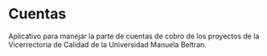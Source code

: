 Cuentas
=======

Aplicativo para manejar la parte de cuentas de cobro de los  proyectos de la Vicerrectoria de Calidad de la Universidad Manuela Beltran.
